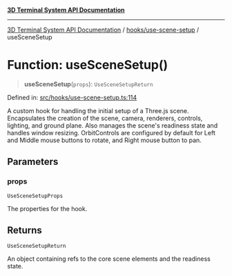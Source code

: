 [**3D Terminal System API Documentation**](../../../README.md)

***

[3D Terminal System API Documentation](../../../README.md) / [hooks/use-scene-setup](../README.md) / useSceneSetup

# Function: useSceneSetup()

> **useSceneSetup**(`props`): `UseSceneSetupReturn`

Defined in: [src/hooks/use-scene-setup.ts:114](https://github.com/Dicommunitas/ThreeJS_Terminal_3D/blob/48170ffd573f70d66a1c284f1f35045f3d98e94f/src/hooks/use-scene-setup.ts#L114)

A custom hook for handling the initial setup of a Three.js scene.
Encapsulates the creation of the scene, camera, renderers, controls, lighting, and ground plane.
Also manages the scene's readiness state and handles window resizing.
OrbitControls are configured by default for Left and Middle mouse buttons to rotate, and Right mouse button to pan.

## Parameters

### props

`UseSceneSetupProps`

The properties for the hook.

## Returns

`UseSceneSetupReturn`

An object containing refs to the core scene elements and the readiness state.

